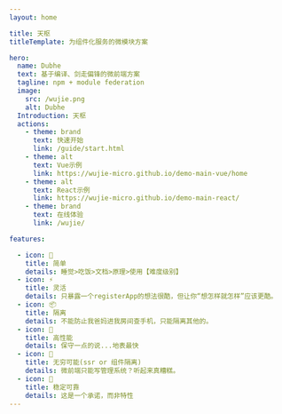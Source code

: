 ```yaml
---
layout: home

title: 天枢
titleTemplate: 为组件化服务的微模块方案

hero:
  name: Dubhe
  text: 基于编译、剑走偏锋的微前端方案
  tagline: npm + module federation
  image:
    src: /wujie.png
    alt: Dubhe
  Introduction: 天枢
  actions:
    - theme: brand
      text: 快速开始
      link: /guide/start.html
    - theme: alt
      text: Vue示例
      link: https://wujie-micro.github.io/demo-main-vue/home
    - theme: alt
      text: React示例
      link: https://wujie-micro.github.io/demo-main-react/
    - theme: brand
      text: 在线体验
      link: /wujie/

features:

  - icon: 🤞
    title: 简单
    details: 睡觉>吃饭>文档>原理>使用【难度级别】  
  - icon: ⚡️
    title: 灵活
    details: 只暴露一个registerApp的想法很酷，但让你“想怎样就怎样”应该更酷。
  - icon: 📦
    title: 隔离
    details: 不能防止我爸妈进我房间查手机，只能隔离其他的。
  - icon: 🚀
    title: 高性能
    details: 保守一点的说...地表最快
  - icon: 🔲
    title: 无穷可能(ssr or 组件隔离)
    details: 微前端只能写管理系统？听起来真糟糕。
  - icon: 💪
    title: 稳定可靠
    details: 这是一个承诺，而非特性
---
```


